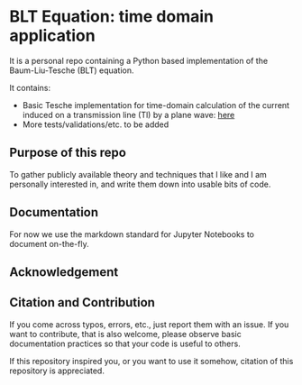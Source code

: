 
# BLT Equation: time domain application

It is a personal repo containing a Python based implementation of the Baum-Liu-Tesche (BLT) equation.

It contains:
- Basic Tesche implementation for time-domain calculation of the current induced on a transmission line (Tl) by a plane wave: [here](https://htmlpreview.github.io/?https://raw.githubusercontent.com/deweatherman/BLT_Equation_Time_Domain_Application/refs/heads/main/basicTestsTesche.html)
- More tests/validations/etc. to be added

## Purpose of this repo

To gather publicly available theory and techniques that I like and I am personally interested in, and write them down into usable bits of code. 


## Documentation

For now we use the markdown standard for Jupyter Notebooks to document on-the-fly.


## Acknowledgement



## Citation and Contribution

If you come across typos, errors, etc., just report them with an issue. If you want to contribute, that is also welcome, please observe basic documentation practices so that your code is useful to others.

If this repository inspired you, or you want to use it somehow, citation of this repository is appreciated.











